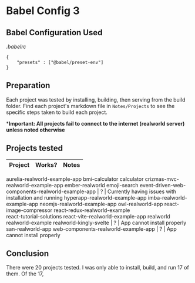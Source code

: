 # Babel Config 3

## Babel Configuration Used
*.babelrc*
```
{
	"presets" : ["@babel/preset-env"]
}
```

## Preparation
Each project was tested by installing, building, then serving from the build folder. Find each project's markdown file in `Notes/Projects` to see the specific steps taken to build each project.

***Important: All projects fail to connect to the internet (realworld server) unless noted otherwise**

## Projects tested
Project | Works? | Notes
---|---|---
aurelia-realworld-example-app 
bmi-calculator 
calculator 
crizmas-mvc-realworld-example-app 
ember-realworld 
emoji-search 
event-driven-web-components-realworld-example-app | ? | Currently having issues with installation and running
hyperapp-realworld-example-app 
imba-realworld-example-app 
neomjs-realworld-example-app 
owl-realworld-app 
react-image-compressor 
react-redux-realworld-example  
react-tutorial-solutions 
react-vite-realworld-example-app 
realworld 
realworld-example 
realworld-kingly-svelte | ? | App cannot install properly
san-realworld-app 
web-components-realworld-example-app | ? | App cannot install properly

## Conclusion
There were 20 projects tested. I was only able to install, build, and run 17 of them. Of the 17,